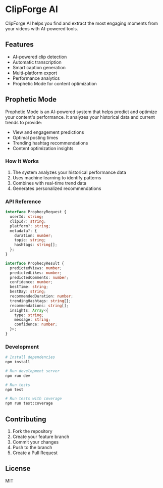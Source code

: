 # ClipForge AI

ClipForge AI helps you find and extract the most engaging moments from your videos with AI-powered tools.

## Features

- AI-powered clip detection
- Automatic transcription
- Smart caption generation
- Multi-platform export
- Performance analytics
- Prophetic Mode for content optimization

## Prophetic Mode

Prophetic Mode is an AI-powered system that helps predict and optimize your content's performance. It analyzes your historical data and current trends to provide:

- View and engagement predictions
- Optimal posting times
- Trending hashtag recommendations
- Content optimization insights

### How It Works

1. The system analyzes your historical performance data
2. Uses machine learning to identify patterns
3. Combines with real-time trend data
4. Generates personalized recommendations

### API Reference

```typescript
interface ProphecyRequest {
  userId: string;
  clipId?: string;
  platform?: string;
  metadata?: {
    duration: number;
    topic: string;
    hashtags: string[];
  };
}

interface ProphecyResult {
  predictedViews: number;
  predictedLikes: number;
  predictedComments: number;
  confidence: number;
  bestTime: string;
  bestDay: string;
  recommendedDuration: number;
  trendingHashtags: string[];
  recommendations: string[];
  insights: Array<{
    type: string;
    message: string;
    confidence: number;
  }>;
}
```

### Development

```bash
# Install dependencies
npm install

# Run development server
npm run dev

# Run tests
npm test

# Run tests with coverage
npm run test:coverage
```

## Contributing

1. Fork the repository
2. Create your feature branch
3. Commit your changes
4. Push to the branch
5. Create a Pull Request

## License

MIT